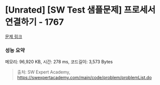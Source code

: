 # [Unrated] [SW Test 샘플문제] 프로세서 연결하기 - 1767 

[문제 링크](https://swexpertacademy.com/main/code/problem/problemDetail.do?contestProbId=AV4suNtaXFEDFAUf) 

### 성능 요약

메모리: 96,920 KB, 시간: 278 ms, 코드길이: 3,573 Bytes



> 출처: SW Expert Academy, https://swexpertacademy.com/main/code/problem/problemList.do